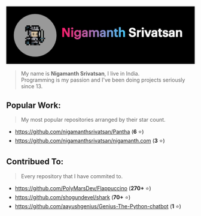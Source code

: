 <img src='./header.png'>

> My name is **Nigamanth Srivatsan**, I live in India. <br>
> Programming is my passion and I've been doing projects seriously since 13. 

## Popular Work:
> My most popular repositories arranged by their star count.

* https://github.com/nigamanthsrivatsan/Pantha (**6** ⭐)
* https://github.com/nigamanthsrivatsan/nigamanth.com (**3** ⭐)

## Contribued To:
> Every repository that I have commited to. 

* https://github.com/PolyMarsDev/Flappuccino (**270+** ⭐)
* https://github.com/shogundevel/shark (**70+** ⭐)
* https://github.com/aayushgenius/Genius-The-Python-chatbot (**1** ⭐)
